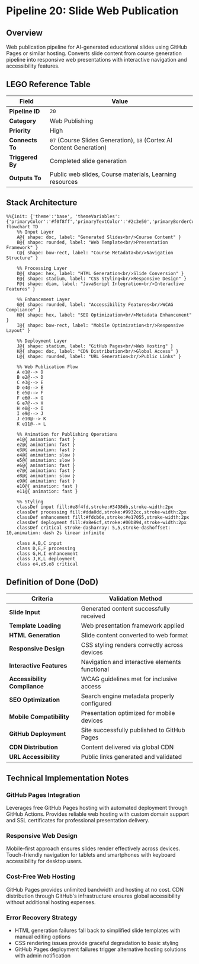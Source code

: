 # Pipeline 20: Slide Web Publication

## Overview
Web publication pipeline for AI-generated educational slides using GitHub Pages or similar hosting. Converts slide content from course generation pipeline into responsive web presentations with interactive navigation and accessibility features.

## LEGO Reference Table

| **Field** | **Value** |
|-----------|-----------|
| **Pipeline ID** | `20` |
| **Category** | Web Publishing |
| **Priority** | High |
| **Connects To** | `07` (Course Slides Generation), `18` (Cortex AI Content Generation) |
| **Triggered By** | Completed slide generation |
| **Outputs To** | Public web slides, Course materials, Learning resources |

## Stack Architecture

```mermaid
%%{init: {'theme':'base', 'themeVariables': {'primaryColor':'#f0f8ff','primaryTextColor':'#2c3e50','primaryBorderColor':'#3498db','lineColor':'#2980b9','secondaryColor':'#e8f4fd','tertiaryColor':'#d5e8f3','background':'#ffffff','mainBkg':'#f0f8ff','secondBkg':'#e1f0ff','tertiaryBkg':'#d1e7ff'}}}%%
flowchart TD
    %% Input Layer
    A@{ shape: doc, label: "Generated Slides<br/>Course Content" }
    B@{ shape: rounded, label: "Web Template<br/>Presentation Framework" }
    C@{ shape: bow-rect, label: "Course Metadata<br/>Navigation Structure" }
    
    %% Processing Layer
    D@{ shape: hex, label: "HTML Generation<br/>Slide Conversion" }
    E@{ shape: stadium, label: "CSS Styling<br/>Responsive Design" }
    F@{ shape: diam, label: "JavaScript Integration<br/>Interactive Features" }
    
    %% Enhancement Layer
    G@{ shape: rounded, label: "Accessibility Features<br/>WCAG Compliance" }
    H@{ shape: hex, label: "SEO Optimization<br/>Metadata Enhancement" }
    I@{ shape: bow-rect, label: "Mobile Optimization<br/>Responsive Layout" }
    
    %% Deployment Layer
    J@{ shape: stadium, label: "GitHub Pages<br/>Web Hosting" }
    K@{ shape: doc, label: "CDN Distribution<br/>Global Access" }
    L@{ shape: rounded, label: "URL Generation<br/>Public Links" }
    
    %% Web Publication Flow
    A e1@--> D
    B e2@--> D
    C e3@--> E
    D e4@--> E
    E e5@--> F
    F e6@--> G
    G e7@--> H
    H e8@--> I
    I e9@--> J
    J e10@--> K
    K e11@--> L
    
    %% Animation for Publishing Operations
    e1@{ animation: fast }
    e2@{ animation: fast }
    e3@{ animation: fast }
    e4@{ animation: slow }
    e5@{ animation: slow }
    e6@{ animation: fast }
    e7@{ animation: fast }
    e8@{ animation: slow }
    e9@{ animation: fast }
    e10@{ animation: fast }
    e11@{ animation: fast }
    
    %% Styling
    classDef input fill:#e8f4fd,stroke:#3498db,stroke-width:2px
    classDef processing fill:#dda0dd,stroke:#9932cc,stroke-width:2px
    classDef enhancement fill:#fdcb6e,stroke:#e17055,stroke-width:2px
    classDef deployment fill:#a8e6cf,stroke:#00b894,stroke-width:2px
    classDef critical stroke-dasharray: 5,5,stroke-dashoffset: 10,animation: dash 2s linear infinite
    
    class A,B,C input
    class D,E,F processing
    class G,H,I enhancement
    class J,K,L deployment
    class e4,e5,e8 critical
```

## Definition of Done (DoD)

| **Criteria** | **Validation Method** |
|--------------|----------------------|
| **Slide Input** | Generated content successfully received |
| **Template Loading** | Web presentation framework applied |
| **HTML Generation** | Slide content converted to web format |
| **Responsive Design** | CSS styling renders correctly across devices |
| **Interactive Features** | Navigation and interactive elements functional |
| **Accessibility Compliance** | WCAG guidelines met for inclusive access |
| **SEO Optimization** | Search engine metadata properly configured |
| **Mobile Compatibility** | Presentation optimized for mobile devices |
| **GitHub Deployment** | Site successfully published to GitHub Pages |
| **CDN Distribution** | Content delivered via global CDN |
| **URL Accessibility** | Public links generated and validated |

## Technical Implementation Notes

### GitHub Pages Integration
Leverages free GitHub Pages hosting with automated deployment through GitHub Actions. Provides reliable web hosting with custom domain support and SSL certificates for professional presentation delivery.

### Responsive Web Design
Mobile-first approach ensures slides render effectively across devices. Touch-friendly navigation for tablets and smartphones with keyboard accessibility for desktop users.

### Cost-Free Web Hosting
GitHub Pages provides unlimited bandwidth and hosting at no cost. CDN distribution through GitHub's infrastructure ensures global accessibility without additional hosting expenses.

### Error Recovery Strategy
- HTML generation failures fall back to simplified slide templates with manual editing options
- CSS rendering issues provide graceful degradation to basic styling
- GitHub Pages deployment failures trigger alternative hosting solutions with admin notification
